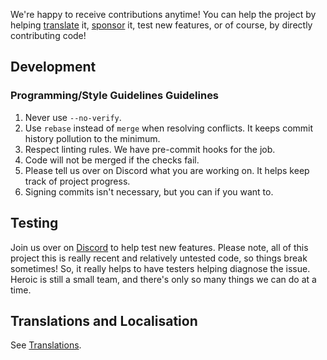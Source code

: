 We're happy to receive contributions anytime!
You can help the project by helping [translate](https://github.com/Heroic-Games-Launcher/HeroicGamesLauncher/wiki/Translations) it, [sponsor](https://github.com/Heroic-Games-Launcher/HeroicGamesLauncher/blob/main/Support.md) it, test new features, or of course, by directly contributing code!

## Development

### Programming/Style Guidelines Guidelines

1. Never use `--no-verify`.
2. Use `rebase` instead of `merge` when resolving conflicts. It keeps commit history pollution to the minimum.
3. Respect linting rules. We have pre-commit hooks for the job.
4. Code will not be merged if the checks fail.
5. Please tell us over on Discord what you are working on. It helps keep track of project progress.
6. Signing commits isn't necessary, but you can if you want to.

## Testing
Join us over on [Discord](https://discord.gg/rHJ2uqdquK) to help test new features.
Please note, all of this project this is really recent and relatively untested code, so things break sometimes!
So, it really helps to have testers helping diagnose the issue. Heroic is still a small team, and there's only so many things we can do at a time.

## Translations and Localisation
See [Translations](https://github.com/Heroic-Games-Launcher/HeroicGamesLauncher/wiki/Translations).